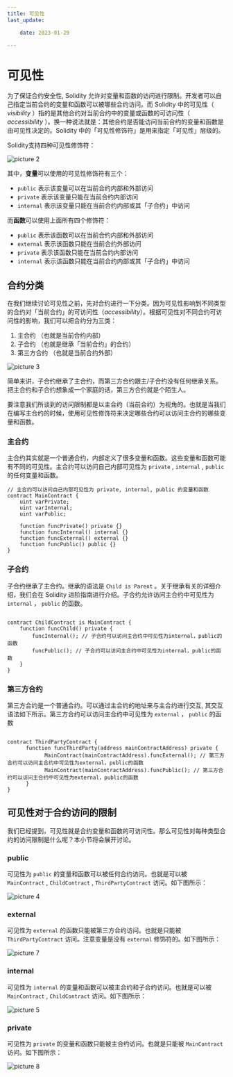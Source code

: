 ```yaml
---
title: 可见性
last_update:

    date: 2023-01-29

---
```


# 可见性

为了保证合约安全性, Solidity 允许对变量和函数的访问进行限制。开发者可以自己指定当前合约的变量和函数可以被哪些合约访问。而 Solidity 中的可见性（ *visibility* ）指的是其他合约对当前合约中的变量或函数的可访问性（ *accessibility* ）。换一种说法就是：其他合约是否能访问当前合约的变量和函数是由可见性决定的。Solidity 中的「可见性修饰符」是用来指定「可见性」层级的。

Solidity支持四种可见性修饰符：

![picture 2](assets/visibility/1674825674344.png)  

其中，**变量**可以使用的可见性修饰符有三个：

* `public` 表示该变量可以在当前合约内部和外部访问
* `private` 表示该变量只能在当前合约内部访问
* `internal` 表示该变量只能在当前合约内部或其「子合约」中访问

而**函数**可以使用上面所有四个修饰符：

* `public` 表示该函数可以在当前合约内部和外部访问
* `external` 表示该函数只能在当前合约外部访问
* `private` 表示该函数只能在当前合约内部访问
* `internal` 表示该函数只能在当前合约内部或其「子合约」中访问

## 合约分类

在我们继续讨论可见性之前，先对合约进行一下分类。因为可见性影响到不同类型的合约对「当前合约」的可访问性（*accessibility*）。根据可见性对不同合约可访问性的影响，我们可以把合约分为三类：

1. 主合约 （也就是当前合约内部）
2. 子合约 （也就是继承「当前合约」的合约）
3. 第三方合约 （也就是当前合约外部）

![picture 3](assets/visibility/1674825791282.png)  

简单来讲，子合约继承了主合约，而第三方合约跟主/子合约没有任何继承关系。把主合约和子合约想象成一个家庭的话，第三方合约就是个陌生人。

要注意我们所谈到的访问限制都是以主合约（当前合约）为视角的。也就是当我们在编写主合约的时候，使用可见性修饰符来决定哪些合约可以访问主合约的哪些变量和函数。

### 主合约

主合约其实就是一个普通合约，内部定义了很多变量和函数。这些变量和函数可能有不同的可见性。主合约可以访问自己内部可见性为 `private` , `internal` , `public` 的任何变量和函数。

```solidity
// 主合约可以访问自己内部可见性为 private, internal, public 的变量和函数
contract MainContract {
    uint varPrivate;
    uint varInternal;
    uint varPublic;

    function funcPrivate() private {}
    function funcInternal() internal {}
    function funcExternal() external {}
    function funcPublic() public {}
}

```

### 子合约

子合约继承了主合约。继承的语法是 `Child is Parent` 。关于继承有关的详细介绍，我们会在 Solidity 进阶指南进行介绍。子合约允许访问主合约中可见性为 `internal` ， `public` 的函数。

```solidity

contract ChildContract is MainContract {
    function funcChild() private {
        funcInternal(); // 子合约可以访问主合约中可见性为internal，public的函数
        funcPublic(); // 子合约可以访问主合约中可见性为internal，public的函数
    }
}

```

### 第三方合约

第三方合约是一个普通合约。可以通过主合约的地址来与主合约进行交互, 其交互语法如下所示。第三方合约可以访问主合约中可见性为 `external` ， `public` 的函数

```solidity

contract ThirdPartyContract {
      function funcThirdParty(address mainContractAddress) private {
            MainContract(mainContractAddress).funcExternal(); // 第三方合约可以访问主合约中可见性为external，public的函数
            MainContract(mainContractAddress).funcPublic(); // 第三方合约可以访问主合约中可见性为external，public的函数
      }
}

```

## 可见性对于合约访问的限制

我们已经提到，可见性就是合约变量和函数的可访问性。那么可见性对每种类型合约的访问限制是什么呢？本小节将会展开讨论。

### public

可见性为 `public` 的变量和函数可以被任何合约访问。也就是可以被 `MainContract` , `ChildContract` , `ThirdPartyContract` 访问。如下图所示：

![picture 4](assets/visibility/1674825830199.png)  

### external

可见性为 `external` 的函数只能被第三方合约访问。也就是只能被 `ThirdPartyContract` 访问。注意变量是没有 `external` 修饰符的。如下图所示：

![picture 7](assets/visibility/1674825905583.png)  

### internal

可见性为 `internal` 的变量和函数可以被主合约和子合约访问。也就是可以被 `MainContract` , `ChildContract` 访问。如下图所示：

![picture 5](assets/visibility/1674825863125.png)  

### private

可见性为 `private` 的变量和函数只能被主合约访问。也就是只能被 `MainContract` 访问。如下图所示：

![picture 8](assets/visibility/1674825933657.png)  

